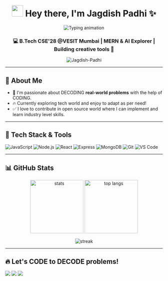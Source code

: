<h1 align="center">
   <img src="https://media.giphy.com/media/hvRJCLFzcasrR4ia7z/giphy.gif" width="36px"> Hey there, I'm Jagdish Padhi
  ✨
</h1>

<p align="center">
  <img src="https://readme-typing-svg.demolab.com?font=Ubuntu&size=22&pause=500&color=00F7FF&width=435&lines=✨+Welcome+to+My+Profile;🚀+MERN+Stack+Developer" alt="Typing animation" />
</p>

   
<h3 align="center"> 💻 B.Tech CSE'28 @VESIT Mumbai | MERN & AI Explorer | Building creative tools 🚀</h3>

<p align="center">
  <img src="https://komarev.com/ghpvc/?username=Jagdish-Padhi&label=Profile%20views&color=0e75b6&style=flat" alt="Jagdish-Padhi" />
</p>

---

## 🧠 About Me

- 🎯 I'm passionate about DECODING **real-world problems** with the help of CODING.
- 🔥 Currently exploring tech world and enjoy to adapt as per need!
- ✅ I love to contribute in open source world where I can implement and learn industry level skills.

---

## 🚀 Tech Stack & Tools

![JavaScript](https://img.shields.io/badge/JavaScript-%23F7DF1E.svg?style=for-the-badge&logo=javascript&logoColor=black)
![Node.js](https://img.shields.io/badge/Node.js-%2343853D.svg?style=for-the-badge&logo=node.js&logoColor=white)
![React](https://img.shields.io/badge/React-%2361DAFB.svg?style=for-the-badge&logo=react&logoColor=black)
![Express](https://img.shields.io/badge/Express.js-%23000000.svg?style=for-the-badge&logo=express&logoColor=white)
![MongoDB](https://img.shields.io/badge/MongoDB-%2347A248.svg?style=for-the-badge&logo=mongodb&logoColor=white)
![Git](https://img.shields.io/badge/Git-%23F05033.svg?style=for-the-badge&logo=git&logoColor=white)
![VS Code](https://img.shields.io/badge/VSCode-%23007ACC.svg?style=for-the-badge&logo=visual-studio-code&logoColor=white)

---

## 📊 GitHub Stats

<p align="center">
  <img src="https://github-readme-stats.vercel.app/api?username=Jagdish-Padhi&show_icons=true&theme=radical" alt="stats" height="170">
  <img src="https://github-readme-stats.vercel.app/api/top-langs/?username=Jagdish-Padhi&layout=compact&theme=radical" alt="top langs" height="170">
</p>

<p align="center">
  <img src="https://github-readme-streak-stats.herokuapp.com/?user=Jagdish-Padhi&theme=radical&hide_border=true" alt="streak"/>
</p>


---

## 🔥 Let's CODE to DECODE problems!

<p>
  <a href="https://www.linkedin.com/in/jagdish-padhi/" target="_blank"><img src="https://img.shields.io/badge/LinkedIn-%230077B5.svg?style=for-the-badge&logo=linkedin&logoColor=white" /></a>
  <a href="https://github.com/Jagdish-Padhi" target="_blank"><img src="https://img.shields.io/badge/GitHub-%23121011.svg?style=for-the-badge&logo=github&logoColor=white" /></a>
  <a href="mailto:hackerxjagdish9@gmail.com"><img src="https://img.shields.io/badge/Email-D14836?style=for-the-badge&logo=gmail&logoColor=white"/></a>

</p>


